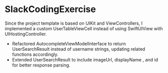 # SlackCodingExercise

Since the project template is based on UIKit and ViewControllers, I implemented a custom UserTableViewCell instead of using SwiftUIView with UIHostingController.

- Refactored AutocompleteViewModelInterface to return UserSearchResult instead of username strings, updating related functions accordingly.
- Extended UserSearchResult to include imageUrl, displayName , and id for better response parsing.
